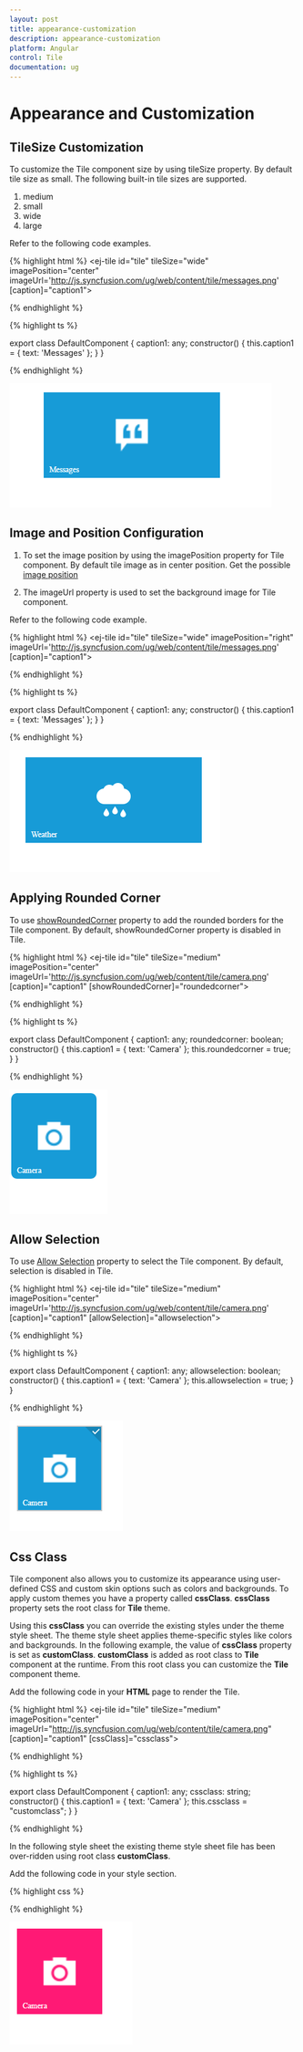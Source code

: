 ```yaml
---
layout: post
title: appearance-customization
description: appearance-customization
platform: Angular
control: Tile
documentation: ug
---
```


# Appearance and Customization

## TileSize Customization

To customize the Tile component size by using tileSize property. By default tile size as small. The following built-in tile sizes are supported.

1. medium
2. small
3. wide
4. large

Refer to the following code examples.

{% highlight html %} 
     <ej-tile id="tile" tileSize="wide" imagePosition="center" imageUrl='http://js.syncfusion.com/ug/web/content/tile/messages.png' [caption]="caption1">
     </ej-tile>
    
{% endhighlight %}  

{% highlight ts %}

export class DefaultComponent {
  caption1: any;
  constructor() {
    this.caption1 = { text: 'Messages' };
  }
}

{% endhighlight %} 

![](Functionality_images/Customize-size_img1.png)

## Image and Position Configuration

   1) To set the image position by using the imagePosition property for Tile component. By default tile image as in center position. Get the possible [image position](https://help.syncfusion.com/api/js/ejtile#members:imageposition)

   2) The imageUrl property is used to set the background image for Tile component.

   Refer to the following code example.

   {% highlight html %} 
     <ej-tile id="tile" tileSize="wide" imagePosition="right" imageUrl='http://js.syncfusion.com/ug/web/content/tile/messages.png' [caption]="caption1">
     </ej-tile>
    
   {% endhighlight %}  

   {% highlight ts %}

   export class DefaultComponent {
      caption1: any;
      constructor() {
        this.caption1 = { text: 'Messages' };
      }
   }

{% endhighlight %} 

![](Functionality_images/Image-Configuration_img1.png)

## Applying Rounded Corner

To use [showRoundedCorner](https://help.syncfusion.com/api/js/ejtile#members:showroundedcorner) property to add the rounded borders for the Tile component. By default, showRoundedCorner property is disabled in Tile.

{% highlight html %} 
     <ej-tile id="tile" tileSize="medium" imagePosition="center" imageUrl='http://js.syncfusion.com/ug/web/content/tile/camera.png' [caption]="caption1" [showRoundedCorner]="roundedcorner">
     </ej-tile>
    
   {% endhighlight %}  

   {% highlight ts %}

   export class DefaultComponent {
      caption1: any;
      roundedcorner: boolean;
      constructor() {
        this.caption1 = { text: 'Camera' };
        this.roundedcorner = true;
      }
   }

{% endhighlight %} 

![](Functionality_images/Rounded-corner.png)

## Allow Selection

To use [Allow Selection](https://help.syncfusion.com/api/js/ejtile#members:allowselection) property to select the Tile component. By default, selection is disabled in Tile.

{% highlight html %} 
     <ej-tile id="tile" tileSize="medium" imagePosition="center" imageUrl='http://js.syncfusion.com/ug/web/content/tile/camera.png' [caption]="caption1" [allowSelection]="allowselection">
     </ej-tile>
    
   {% endhighlight %}  

   {% highlight ts %}

   export class DefaultComponent {
      caption1: any;
      allowselection: boolean;
      constructor() {
        this.caption1 = { text: 'Camera' };
        this.allowselection = true;
      }
   }

   {% endhighlight %} 

![](Functionality_images/allow-selection.png)

## Css Class

Tile component also allows you to customize its appearance using user-defined CSS and custom skin options such as colors and backgrounds. To apply custom themes you have a property called **cssClass**. **cssClass** property sets the root class for **Tile** theme.

Using this **cssClass** you can override the existing styles under the theme style sheet. The theme style sheet applies theme-specific styles like colors and backgrounds. In the following example, the value of **cssClass** property is set as **customClass**. **customClass** is added as root class to **Tile** component at the runtime. From this root class you can customize the **Tile** component theme.

Add the following code in your **HTML** page to render the Tile.

{% highlight html %}
     <ej-tile id="tile" tileSize="medium" imagePosition="center" imageUrl="http://js.syncfusion.com/ug/web/content/tile/camera.png" [caption]="caption1" [cssClass]="cssclass">
     </ej-tile>  
    
{% endhighlight %}

{% highlight ts %}

   export class DefaultComponent {
      caption1: any;
      cssclass: string;
      constructor() {
        this.caption1 = { text: 'Camera' };
        this.cssclass = "customclass";
      }
   }

{% endhighlight %} 

In the following style sheet the existing theme style sheet file has been over-ridden using root class **customClass**. 

Add the following code in your style section.

{% highlight css %}

<style>
    .e-tile.customclass .e-image-parent {
        background:#FF1975;
    }
</style>

{% endhighlight %}

![](Functionality_images/css-class.png)